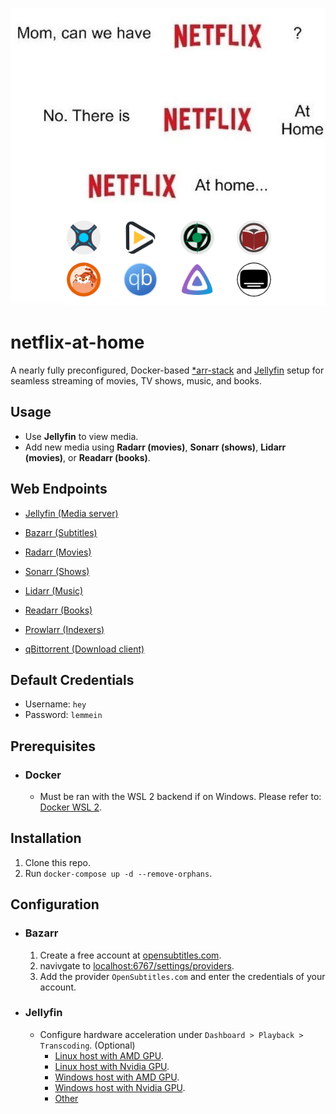 <p align="center" justify="center">
    <img src="./netflix-at-home.png">
</p>

# netflix-at-home

A nearly fully preconfigured, Docker-based [*arr-stack](https://wiki.servarr.com/) and [Jellyfin](https://jellyfin.org/) setup for seamless streaming of movies, TV shows, music, and books.

## Usage
- Use **Jellyfin** to view media.
- Add new media using **Radarr (movies)**, **Sonarr (shows)**, **Lidarr (movies)**, or **Readarr (books)**. 

## Web Endpoints
- [Jellyfin (Media server)](http://localhost:8096/)

- [Bazarr (Subtitles)](http://localhost:6767/)
- [Radarr (Movies)](http://localhost:7878/)
- [Sonarr (Shows)](http://localhost:8989/)

- [Lidarr (Music)](http://localhost:8686/)

- [Readarr (Books)](http://localhost:8787/)

- [Prowlarr (Indexers)](http://localhost:9696/)
- [qBittorrent (Download client)](http://localhost:8080/)

## Default Credentials
- Username: `hey`
- Password: `lemmein`

## Prerequisites
- ### Docker
    - Must be ran with the WSL 2 backend if on Windows. Please refer to: [Docker WSL 2](https://docs.docker.com/desktop/features/wsl/).

## Installation
1. Clone this repo.
2. Run `docker-compose up -d --remove-orphans`.

## Configuration

- ### Bazarr
    1. Create a free account at [opensubtitles.com](https://www.opensubtitles.com/).
    2. navivgate to [localhost:6767/settings/providers](http://localhost:6767/settings/providers/).
    3. Add the provider `OpenSubtitles.com` and enter the credentials of your account.

- ### Jellyfin
    - Configure hardware acceleration under `Dashboard > Playback > Transcoding`. (Optional)
        - [Linux host with AMD GPU](https://jellyfin.org/docs/general/administration/hardware-acceleration/amd#configure-with-linux-virtualization).
        - [Linux host with Nvidia GPU](https://jellyfin.org/docs/general/administration/hardware-acceleration/nvidia#configure-with-linux-virtualization).
        - [Windows host with AMD GPU](https://jellyfin.org/docs/general/administration/hardware-acceleration/amd#configure-on-windows-host).
        - [Windows host with Nvidia GPU](https://jellyfin.org/docs/general/administration/hardware-acceleration/nvidia/#configure-with-linux-virtualization).
        - [Other](https://jellyfin.org/docs/general/administration/hardware-acceleration/)

